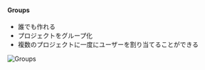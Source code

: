 #### Groups
- 誰でも作れる
- プロジェクトをグループ化
- 複数のプロジェクトに一度にユーザーを割り当てることができる

![Groups](./resources/groups.png)
